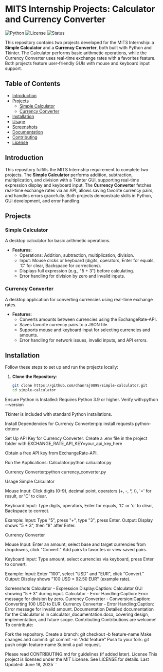 # MITS Internship Projects: Calculator and Currency Converter

![Python](https://img.shields.io/badge/python-3.9+-blue.svg)
![License](https://img.shields.io/badge/license-MIT-green.svg)
![Status](https://img.shields.io/badge/status-completed-success.svg)

This repository contains two projects developed for the MITS Internship: a **Simple Calculator** and a **Currency Converter**, both built with Python and Tkinter. The Calculator performs basic arithmetic operations, while the Currency Converter uses real-time exchange rates with a favorites feature. Both projects feature user-friendly GUIs with mouse and keyboard input support.

## Table of Contents
- [Introduction](#introduction)
- [Projects](#projects)
  - [Simple Calculator](#simple-calculator)
  - [Currency Converter](#currency-converter)
- [Installation](#installation)
- [Usage](#usage)
- [Screenshots](#screenshots)
- [Documentation](#documentation)
- [Contributing](#contributing)
- [License](#license)

## Introduction
This repository fulfills the MITS Internship requirement to complete two projects. The **Simple Calculator** performs addition, subtraction, multiplication, and division with a Tkinter GUI, supporting real-time expression display and keyboard input. The **Currency Converter** fetches real-time exchange rates via an API, allows saving favorite currency pairs, and handles errors gracefully. Both projects demonstrate skills in Python, GUI development, and error handling.

## Projects

### Simple Calculator
A desktop calculator for basic arithmetic operations.
- **Features**:
  - Operations: Addition, subtraction, multiplication, division.
  - Input: Mouse clicks or keyboard (digits, operators, Enter for equals, 'C' for clear, Backspace for corrections).
  - Displays full expression (e.g., "5 + 3") before calculating.
  - Error handling for division by zero and invalid inputs.

### Currency Converter
A desktop application for converting currencies using real-time exchange rates.
- **Features**:
  - Converts amounts between currencies using the ExchangeRate-API.
  - Saves favorite currency pairs to a JSON file.
  - Supports mouse and keyboard input for selecting currencies and amounts.
  - Error handling for network issues, invalid inputs, and API errors.

## Installation
Follow these steps to set up and run the projects locally:

1. **Clone the Repository**:
   ```bash
   git clone https://github.com/dhanraj0899/simple-calculator.git
   cd simple-calculator


Ensure Python is Installed:
Requires Python 3.9 or higher. Verify with:python --version


Tkinter is included with standard Python installations.


Install Dependencies for Currency Converter:pip install requests python-dotenv


Set Up API Key for Currency Converter:
Create a .env file in the project folder with:EXCHANGE_RATE_API_KEY=your_api_key_here


Obtain a free API key from ExchangeRate-API.


Run the Applications:
Calculator:python calculator.py


Currency Converter:python currency_converter.py





Usage
Simple Calculator

Mouse Input:
Click digits (0-9), decimal point, operators (+, -, *, /), '=' for result, or 'C' to clear.


Keyboard Input:
Type digits, operators, Enter for equals, 'C' or 'c' to clear, Backspace to correct.


Example:
Input: Type "5", press "+", type "3", press Enter.
Output: Display shows "5 + 3", then "8" after Enter.



Currency Converter

Mouse Input:
Enter an amount, select base and target currencies from dropdowns, click "Convert."
Add pairs to favorites or view saved pairs.


Keyboard Input:
Type amount, select currencies via keyboard, press Enter to convert.


Example:
Input: Enter "100", select "USD" and "EUR", click "Convert."
Output: Display shows "100 USD = 92.50 EUR" (example rate).



Screenshots
Calculator - Expression Display:Caption: Calculator GUI showing "5 + 3" during input.
Calculator - Error Handling:Caption: Error message for division by zero.
Currency Converter - Conversion:Caption: Converting 100 USD to EUR.
Currency Converter - Error Handling:Caption: Error message for invalid amount.
Documentation
Detailed documentation for the Calculator is in calculator_documentation.docx, covering design, implementation, and future scope.
Contributing
Contributions are welcome! To contribute:

Fork the repository.
Create a branch: git checkout -b feature-name
Make changes and commit: git commit -m "Add feature"
Push to your fork: git push origin feature-name
Submit a pull request.

Please read CONTRIBUTING.md for guidelines (if added later).
License
This project is licensed under the MIT License. See LICENSE for details.
Last Updated: June 18, 2025```
